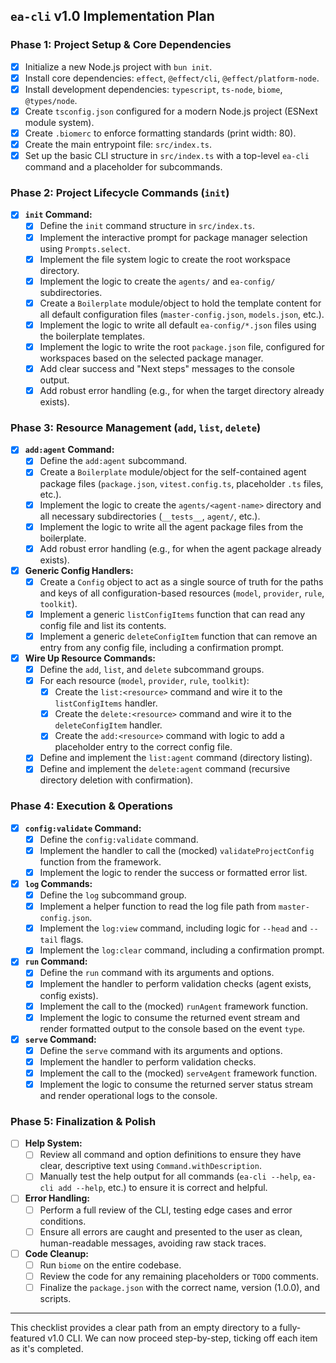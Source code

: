 ## `ea-cli` v1.0 Implementation Plan

### Phase 1: Project Setup & Core Dependencies

*   [x] Initialize a new Node.js project with `bun init`.
*   [x] Install core dependencies: `effect`, `@effect/cli`, `@effect/platform-node`.
*   [x] Install development dependencies: `typescript`, `ts-node`, `biome`, `@types/node`.
*   [x] Create `tsconfig.json` configured for a modern Node.js project (ESNext module system).
*   [x] Create `.biomerc` to enforce formatting standards (print width: 80).
*   [x] Create the main entrypoint file: `src/index.ts`.
*   [x] Set up the basic CLI structure in `src/index.ts` with a top-level `ea-cli` command and a placeholder for subcommands.

### Phase 2: Project Lifecycle Commands (`init`)

*   [x] **`init` Command:**
    *   [x] Define the `init` command structure in `src/index.ts`.
    *   [x] Implement the interactive prompt for package manager selection using `Prompts.select`.
    *   [x] Implement the file system logic to create the root workspace directory.
    *   [x] Implement the logic to create the `agents/` and `ea-config/` subdirectories.
    *   [x] Create a `Boilerplate` module/object to hold the template content for all default configuration files (`master-config.json`, `models.json`, etc.).
    *   [x] Implement the logic to write all default `ea-config/*.json` files using the boilerplate templates.
    *   [x] Implement the logic to write the root `package.json` file, configured for workspaces based on the selected package manager.
    *   [x] Add clear success and "Next steps" messages to the console output.
    *   [x] Add robust error handling (e.g., for when the target directory already exists).

### Phase 3: Resource Management (`add`, `list`, `delete`)

*   [x] **`add:agent` Command:**
    *   [x] Define the `add:agent` subcommand.
    *   [x] Create a `Boilerplate` module/object for the self-contained agent package files (`package.json`, `vitest.config.ts`, placeholder `.ts` files, etc.).
    *   [x] Implement the logic to create the `agents/<agent-name>` directory and all necessary subdirectories (`__tests__`, `agent/`, etc.).
    *   [x] Implement the logic to write all the agent package files from the boilerplate.
    *   [x] Add robust error handling (e.g., for when the agent package already exists).

*   [x] **Generic Config Handlers:**
    *   [x] Create a `Config` object to act as a single source of truth for the paths and keys of all configuration-based resources (`model`, `provider`, `rule`, `toolkit`).
    *   [x] Implement a generic `listConfigItems` function that can read any config file and list its contents.
    *   [x] Implement a generic `deleteConfigItem` function that can remove an entry from any config file, including a confirmation prompt.

*   [x] **Wire Up Resource Commands:**
    *   [x] Define the `add`, `list`, and `delete` subcommand groups.
    *   [x] For each resource (`model`, `provider`, `rule`, `toolkit`):
        *   [x] Create the `list:<resource>` command and wire it to the `listConfigItems` handler.
        *   [x] Create the `delete:<resource>` command and wire it to the `deleteConfigItem` handler.
        *   [x] Create the `add:<resource>` command with logic to add a placeholder entry to the correct config file.
    *   [x] Define and implement the `list:agent` command (directory listing).
    *   [x] Define and implement the `delete:agent` command (recursive directory deletion with confirmation).

### Phase 4: Execution & Operations

*   [x] **`config:validate` Command:**
    *   [x] Define the `config:validate` command.
    *   [x] Implement the handler to call the (mocked) `validateProjectConfig` function from the framework.
    *   [x] Implement the logic to render the success or formatted error list.

*   [x] **`log` Commands:**
    *   [x] Define the `log` subcommand group.
    *   [x] Implement a helper function to read the log file path from `master-config.json`.
    *   [x] Implement the `log:view` command, including logic for `--head` and `--tail` flags.
    *   [x] Implement the `log:clear` command, including a confirmation prompt.

*   [x] **`run` Command:**
    *   [x] Define the `run` command with its arguments and options.
    *   [x] Implement the handler to perform validation checks (agent exists, config exists).
    *   [x] Implement the call to the (mocked) `runAgent` framework function.
    *   [x] Implement the logic to consume the returned event stream and render formatted output to the console based on the event `type`.

*   [x] **`serve` Command:**
    *   [x] Define the `serve` command with its arguments and options.
    *   [x] Implement the handler to perform validation checks.
    *   [x] Implement the call to the (mocked) `serveAgent` framework function.
    *   [x] Implement the logic to consume the returned server status stream and render operational logs to the console.

### Phase 5: Finalization & Polish

*   [ ] **Help System:**
    *   [ ] Review all command and option definitions to ensure they have clear, descriptive text using `Command.withDescription`.
    *   [ ] Manually test the help output for all commands (`ea-cli --help`, `ea-cli add --help`, etc.) to ensure it is correct and helpful.
*   [ ] **Error Handling:**
    *   [ ] Perform a full review of the CLI, testing edge cases and error conditions.
    *   [ ] Ensure all errors are caught and presented to the user as clean, human-readable messages, avoiding raw stack traces.
*   [ ] **Code Cleanup:**
    *   [ ] Run `biome` on the entire codebase.
    *   [ ] Review the code for any remaining placeholders or `TODO` comments.
    *   [ ] Finalize the `package.json` with the correct name, version (1.0.0), and scripts.

---

This checklist provides a clear path from an empty directory to a fully-featured v1.0 CLI. We can now proceed step-by-step, ticking off each item as it's completed.